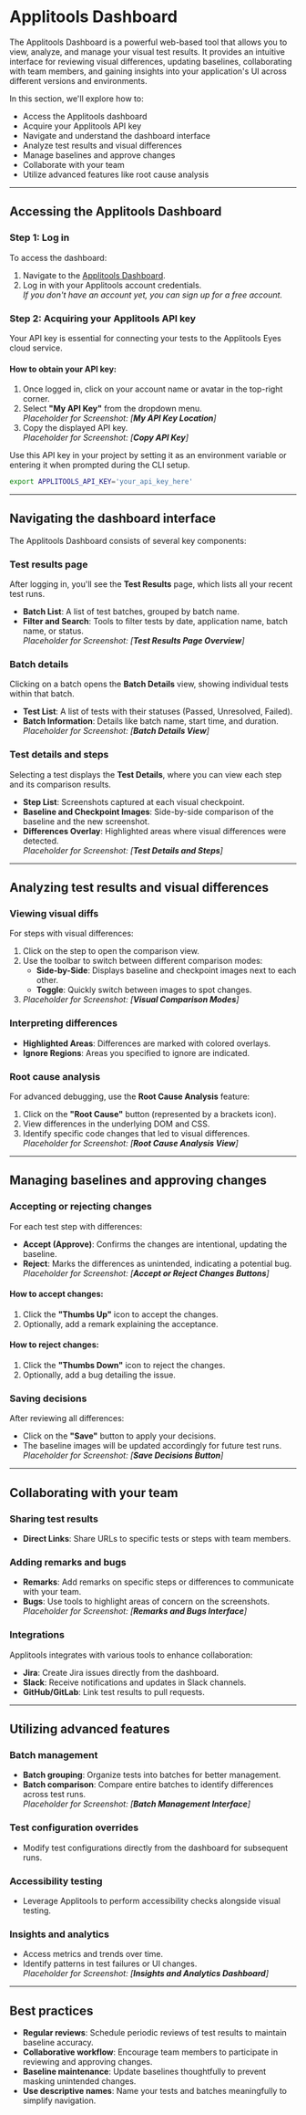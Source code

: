# Applitools Dashboard

The Applitools Dashboard is a powerful web-based tool that allows you to view, analyze, and manage your visual test results. It provides an intuitive interface for reviewing visual differences, updating baselines, collaborating with team members, and gaining insights into your application's UI across different versions and environments.

In this section, we'll explore how to:

- Access the Applitools dashboard
- Acquire your Applitools API key
- Navigate and understand the dashboard interface
- Analyze test results and visual differences
- Manage baselines and approve changes
- Collaborate with your team
- Utilize advanced features like root cause analysis

---

## Accessing the Applitools Dashboard

### Step 1: Log in

To access the dashboard:

1. Navigate to the [Applitools Dashboard](https://eyes.applitools.com/).
2. Log in with your Applitools account credentials.  
   _If you don't have an account yet, you can sign up for a free account._

### Step 2: Acquiring your Applitools API key

Your API key is essential for connecting your tests to the Applitools Eyes cloud service.

#### How to obtain your API key:

1. Once logged in, click on your account name or avatar in the top-right corner.
2. Select **"My API Key"** from the dropdown menu.  
   _Placeholder for Screenshot: [**My API Key Location**]_
3. Copy the displayed API key.  
   _Placeholder for Screenshot: [**Copy API Key**]_

Use this API key in your project by setting it as an environment variable or entering it when prompted during the CLI setup.

```bash
export APPLITOOLS_API_KEY='your_api_key_here'
```

---

## Navigating the dashboard interface

The Applitools Dashboard consists of several key components:

### Test results page

After logging in, you'll see the **Test Results** page, which lists all your recent test runs.

- **Batch List**: A list of test batches, grouped by batch name.
- **Filter and Search**: Tools to filter tests by date, application name, batch name, or status.  
  _Placeholder for Screenshot: [**Test Results Page Overview**]_

### Batch details

Clicking on a batch opens the **Batch Details** view, showing individual tests within that batch.

- **Test List**: A list of tests with their statuses (Passed, Unresolved, Failed).
- **Batch Information**: Details like batch name, start time, and duration.  
  _Placeholder for Screenshot: [**Batch Details View**]_

### Test details and steps

Selecting a test displays the **Test Details**, where you can view each step and its comparison results.

- **Step List**: Screenshots captured at each visual checkpoint.
- **Baseline and Checkpoint Images**: Side-by-side comparison of the baseline and the new screenshot.
- **Differences Overlay**: Highlighted areas where visual differences were detected.  
  _Placeholder for Screenshot: [**Test Details and Steps**]_

---

## Analyzing test results and visual differences

### Viewing visual diffs

For steps with visual differences:

1. Click on the step to open the comparison view.
2. Use the toolbar to switch between different comparison modes:
   - **Side-by-Side**: Displays baseline and checkpoint images next to each other.
   - **Toggle**: Quickly switch between images to spot changes.
3. _Placeholder for Screenshot: [**Visual Comparison Modes**]_

### Interpreting differences

- **Highlighted Areas**: Differences are marked with colored overlays.
- **Ignore Regions**: Areas you specified to ignore are indicated.

### Root cause analysis

For advanced debugging, use the **Root Cause Analysis** feature:

1. Click on the **"Root Cause"** button (represented by a brackets icon).
2. View differences in the underlying DOM and CSS.
3. Identify specific code changes that led to visual differences.  
   _Placeholder for Screenshot: [**Root Cause Analysis View**]_

---

## Managing baselines and approving changes

### Accepting or rejecting changes

For each test step with differences:

- **Accept (Approve)**: Confirms the changes are intentional, updating the baseline.
- **Reject**: Marks the differences as unintended, indicating a potential bug.  
  _Placeholder for Screenshot: [**Accept or Reject Changes Buttons**]_

#### How to accept changes:

1. Click the **"Thumbs Up"** icon to accept the changes.
2. Optionally, add a remark explaining the acceptance.

#### How to reject changes:

1. Click the **"Thumbs Down"** icon to reject the changes.
2. Optionally, add a bug detailing the issue.

### Saving decisions

After reviewing all differences:

- Click on the **"Save"** button to apply your decisions.
- The baseline images will be updated accordingly for future test runs.  
  _Placeholder for Screenshot: [**Save Decisions Button**]_

---

## Collaborating with your team

### Sharing test results

- **Direct Links**: Share URLs to specific tests or steps with team members.

### Adding remarks and bugs

- **Remarks**: Add remarks on specific steps or differences to communicate with your team.
- **Bugs**: Use tools to highlight areas of concern on the screenshots.  
  _Placeholder for Screenshot: [**Remarks and Bugs Interface**]_

### Integrations

Applitools integrates with various tools to enhance collaboration:

- **Jira**: Create Jira issues directly from the dashboard.
- **Slack**: Receive notifications and updates in Slack channels.
- **GitHub/GitLab**: Link test results to pull requests.

---

## Utilizing advanced features

### Batch management

- **Batch grouping**: Organize tests into batches for better management.
- **Batch comparison**: Compare entire batches to identify differences across test runs.  
  _Placeholder for Screenshot: [**Batch Management Interface**]_

### Test configuration overrides

- Modify test configurations directly from the dashboard for subsequent runs.

### Accessibility testing

- Leverage Applitools to perform accessibility checks alongside visual testing.

### Insights and analytics

- Access metrics and trends over time.
- Identify patterns in test failures or UI changes.  
  _Placeholder for Screenshot: [**Insights and Analytics Dashboard**]_

---

## Best practices

- **Regular reviews**: Schedule periodic reviews of test results to maintain baseline accuracy.
- **Collaborative workflow**: Encourage team members to participate in reviewing and approving changes.
- **Baseline maintenance**: Update baselines thoughtfully to prevent masking unintended changes.
- **Use descriptive names**: Name your tests and batches meaningfully to simplify navigation.
